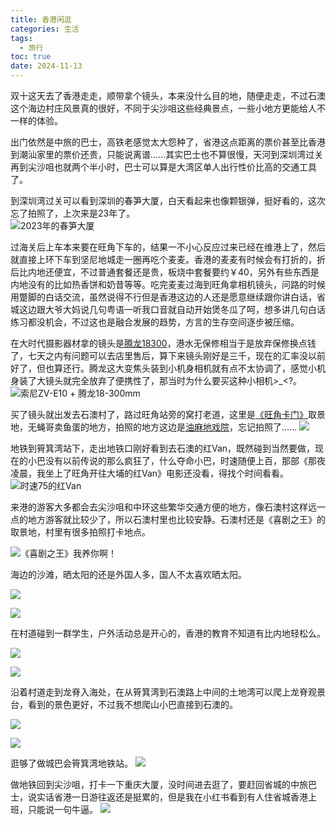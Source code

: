 ```yaml
---
title: 香港闲逛
categories: 生活
tags:
  - 旅行
toc: true
date: 2024-11-13
--- 
```


双十这天去了香港走走，顺带拿个镜头，本来没什么目的地，随便走走，不过石澳这个海边村庄风景真的很好，不同于尖沙咀这些经典景点，一些小地方更能给人不一样的体验。

<!-- more -->

出门依然是中旅的巴士，高铁老感觉太大怨种了，省港这点距离的票价甚至比香港到潮汕家里的票价还贵，只能说离谱......其实巴士也不算很慢，天河到深圳湾过关再到尖沙咀也就两个半小时，巴士可以算是大湾区单人出行性价比高的交通工具了。

到深圳湾过关可以看到深圳的春笋大厦，白天看起来也像颗银弹，挺好看的，这次忘了拍照了，上次来是23年了。  
![2023年的春笋大厦](https://i.zguishen.com/2024/11/36e7c87270219541b19f7f2bd00e1d89.jpg)

过海关后上车本来要在旺角下车的，结果一不小心反应过来已经在维港上了，然后就直接上环下车到坚尼地城走一圈再吃个麦麦。香港的麦麦有时候会有打折的，折后比内地还便宜，不过普通套餐还是贵，板烧中套餐要约￥40，另外有些东西是内地没有的比如热香饼和奶昔等等。吃完麦麦过海到旺角拿相机镜头，问路的时候用蹩脚的白话交流，虽然说得不行但是香港这边的人还是愿意继续跟你讲白话，省城这边跟大爷大妈说几句粤语一听我口音就自动开始煲冬瓜了呵，想多讲几句白话练习都没机会，不过这也是融合发展的趋势，方言的生存空间逐步被压缩。

在大时代摄影器材拿的镜头是[腾龙18300](https://www.tamron.com.cn/cameralens/products/b061/index.shtml)，港水无保修相当于是放弃保修换点钱了，七天之内有问题可以去店里售后，算下来镜头刚好是三千，现在的汇率没以前好了，但也算还行。腾龙这大变焦头装到小机身相机就有点不太协调了，感觉小机身装了大镜头就完全放弃了便携性了，那当时为什么要买这种小相机>_<?。  
![索尼ZV-E10 + 腾龙18-300mm](https://i.zguishen.com/2024/11/a55a29d11f267299d3eda900181b860a.jpg)

买了镜头就出发去石澳村了，路过旺角站旁的窝打老道，这里是[《旺角卡门》](https://movie.douban.com/subject/1304624/)取景地，无蝇哥卖鱼蛋的地方，拍照的地方这边是[油麻地戏院](https://zh.wikipedia.org/wiki/%E6%B2%B9%E9%BA%BB%E5%9C%B0%E6%88%B2%E9%99%A2)，忘记拍照了......
![](https://i.zguishen.com/2024/11/9bf3816e14b15d6293d666d93187556a.jpg)

地铁到筲箕湾站下，走出地铁口刚好看到去石澳的红Van，既然碰到当然要做，现在的小巴没有以前传说的那么疯狂了，什么夺命小巴，时速随便上百，那部《那夜凌晨，我坐上了旺角开往大埔的红Van》电影还没看，得找个时间看看。
![时速75的红Van](https://i.zguishen.com/2024/11/253bee36d7baaa9a23543cd5a122fa89.jpg)

来港的游客大多都会去尖沙咀和中环这些繁华交通方便的地方，像石澳村这样远一点的地方游客就比较少了，所以石澳村里也比较安静。石澳村还是《喜剧之王》的取景地，村里有很多拍照打卡地点。

![《喜剧之王》我养你啊！](https://i.zguishen.com/2024/11/9f34afbaeb9b9d90976cd99750b50744.jpg)

海边的沙滩，晒太阳的还是外国人多，国人不太喜欢晒太阳。

![](https://i.zguishen.com/2024/11/0b9e8dbda2b53ae065e3dc150b54f65e.jpg)

![](https://i.zguishen.com/2024/11/adf76902f30f6293ac4cec24307a4e89.jpg)

在村道碰到一群学生，户外活动总是开心的，香港的教育不知道有比内地轻松么。

![](https://i.zguishen.com/2024/11/dba692f9e96f60a73c6db9dc53d31c57.jpg)

![](https://i.zguishen.com/2024/11/cdc9333782fd7653ce4c0cdf81adec1e.jpg)

沿着村道走到龙脊入海处，在从筲箕湾到石澳路上中间的土地湾可以爬上龙脊观景台，看到的景色更好，不过我不想爬山小巴直接到石澳的。

![](https://i.zguishen.com/2024/11/c493133d1a621a49178137e091832dbb.jpg)

![](https://i.zguishen.com/2024/11/69255dd01da45478488502790c1871cb.jpg)

逛够了做城巴会筲箕湾地铁站。
![](https://i.zguishen.com/2024/11/1a39b3abb3806c75d9a4e2b4a5727aff.jpg)

做地铁回到尖沙咀，打卡一下重庆大厦，没时间进去逛了，要赶回省城的中旅巴士，说实话省港一日游往返还是挺累的，但是我在小红书看到有人住省城香港上班，只能说一句牛逼。
![](https://i.zguishen.com/2024/11/56ed1a3be7fd37186b1201d9fb9d0fd5.jpg)
